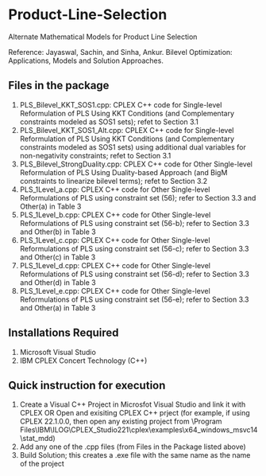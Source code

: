 # Product-Line-Selection
Alternate Mathematical Models for Product Line Selection

Reference: Jayaswal, Sachin, and Sinha, Ankur. Bilevel Optimization: Applications, Models and Solution Approaches.

## Files in the package
1. PLS_Bilevel_KKT_SOS1.cpp: CPLEX C++ code for Single-level Reformulation of PLS Using KKT Conditions (and Complementary constraints modeled as SOS1 sets); refet to Section 3.1
2. PLS_Bilevel_KKT_SOS1_Alt.cpp: CPLEX C++ code for Single-level Reformulation of PLS Using KKT Conditions (and Complementary constraints modeled as SOS1 sets) using additional dual variables for non-negativity constraints; refet to Section 3.1
3. PLS_Bilevel_StrongDuality.cpp: CPLEX C++ code for Other Single-level Reformulation of PLS Using Duality-based Approach (and BigM constraints to linearize bilevel terms); refet to Section 3.2
4. PLS_1Level_a.cpp: CPLEX C++ code for Other Single-level Reformulations of PLS using constraint set (56); refer to Section 3.3 and Other(a) in Table 3
5. PLS_1Level_b.cpp: CPLEX C++ code for Other Single-level Reformulations of PLS using constraint set (56-b); refer to Section 3.3 and Other(b) in Table 3
6. PLS_1Level_c.cpp: CPLEX C++ code for Other Single-level Reformulations of PLS using constraint set (56-c); refer to Section 3.3 and Other(c) in Table 3
7. PLS_1Level_d.cpp: CPLEX C++ code for Other Single-level Reformulations of PLS using constraint set (56-d); refer to Section 3.3 and Other(d) in Table 3
8. PLS_1Level_e.cpp: CPLEX C++ code for Other Single-level Reformulations of PLS using constraint set (56-e); refer to Section 3.3 and Other(a) in Table 3

## Installations Required
1. Microsoft Visual Studio 
2. IBM CPLEX Concert Technology (C++)

## Quick instruction for execution
1. Create a Visual C++ Project in Microsfot Visual Studio and link it with CPLEX OR Open and exisiting CPLEX C++ prject (for example, if using CPLEX 22.1.0.0, then open any existing project from \Program Files\IBM\ILOG\CPLEX_Studio221\cplex\examples\x64_windows_msvc14\stat_mdd)
2. Add any one of the .cpp files (from Files in the Package listed above)
3. Build Solution; this creates a .exe file with the same name as the name of the project
